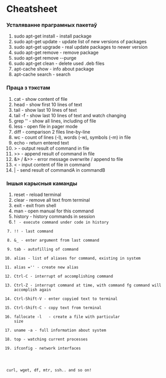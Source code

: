 # Cheatsheet

### Усталяванне праграмных пакетаў
1. sudo apt-get install <name> - install package
2. sudo apt-get update - update list of new versions of packages
3. sudo apt-get upgrade - real update packages to newer version
4. sudo apt-get remove <name> - remove package
5. sudo apt-get remove --purge <name>
6. sudo apt-get clean - delete used .deb files
7. apt-cache show <name> - info about package
8. apt-cache search <name> - search

### Праца з тэкстам
1. cat <filename> - show content of file
2. head <filename> - show first 10 lines of text
3. tail <filename> - show last 10 lines of text
4. tail -f <filename> - show last 10 lines of text and watch changing
5. grep '<substr>' <filename> - show all lines, including <substr> of file
6. less <filename> - open file in pager mode
7. diff <file1> <file2> - comparison 2 files line-by-line
8. wc <filename> - count of lines (-l), words (-w), symbols (-m) in file
9. echo <text> - return entered text
10. <command> > <filename> - output result of command in file
11. <command> >> <filename> - append result of command in file
12. <command> &> / &>> <filename> - error message overwrite / append to file
13. <command> < <filename> - input content of file in command
14. <commandA> | <commandB> - send result of commandA in commandB

### Іншыя карысныя каманды
1. reset - reload terminal
2. clear - remove all text from terminal
3. exit - exit from shell
4. man <command-name> - open manual for this command
5. history - history commands in session
6. ! <code> - execute command under code in history
7. !! - last command
8. &_ - enter argument from last command
9. tab - autofilling of command
10. alias - list of aliases for command, existing in system
11. alias <name>='<contentcommand>' - create new alias
12. Ctrl-C - interrupt of accomplishing command
13. Ctrl-Z - interrupt command at time, with command fg command will accomplish again
14. Ctrl-Shift-V - enter copyied text to terminal
15. Ctrl-Shift-C - copy text from terminal
16. fallocate -l <size> <filename> - create a file with particular size
17. uname -a - full information about system
18. top - watching current processes
19. ifconfig - network interfaces

curl, wget, df, mtr, ssh.. and so on!
